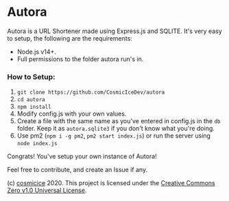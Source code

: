 # Autora

Autora is a URL Shortener made using Express.js and SQLITE. It's very easy to setup, the following are the requirements:

- Node.js v14+.
- Full permissions to the folder autora run's in.

### How to Setup:

1. `git clone https://github.com/CosmicIceDev/autora`
2. `cd autora`
3. `npm install`
4. Modify config.js with your own values.
5. Create a file with the same name as you've entered in config.js in the `db` folder. Keep it as `autora.sqlite3` if you don't know what you're doing.
6. Use pm2 (`npm i -g pm2`, `pm2 start index.js`) or run the server using `node index.js`

Congrats! You've setup your own instance of Autora!

Feel free to contribute, and create an Issue if any.

(c) [cosmicice](https://github.com/cosmicice) 2020. This project is licensed under the [Creative Commons Zero v1.0 Universal License](https://github.com/CosmicIceDev/autora/blob/master/LICENSE).
